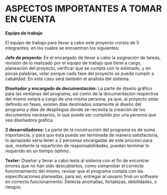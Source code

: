 # ASPECTOS IMPORTANTES A TOMAR EN CUENTA

**Equipo de trabajo**

El equipo de trabajo para llevar a cabo este proyecto consta de 5 integrantes, en los cuales se encuentran los siguientes:

**Jefe de proyecto:** Es el encargado de llevar a cabo la asignación de tareas, revisión de lo realizado por el equipo de trabajo que tiene a cargo, planeación del proyecto, verificar que se cumpla con lo estimado, y en pocas palabras, velar porque cada fase del proyecto se pueda cumplir a cabalidad. En este caso será también el analista del sistema.

**Diseñador y encargado de documentación:**  La parte de diseño gráfico para las ventanas del programa, así como de la documentación respectiva del mismo estará a cargo de una misma persona, ya que, al proyecto estar definido en fases, existen días destinados solamente al diseño del programa y días de despliegue donde se necesita la creación de los documentos necesarios, lo que puede ser cumplido por una persona que sea diseñadora gráfica.

**2 desarrolladores:** La parte de la construcción del programa es de suma importancia, y para que esta pueda ser terminada de manera satisfactoria, lo apropiado sería tener a 2 personas encargadas de este proceso para que, mediante la repartición de responsabilidades, puedan terminar lo requerido en un tiempo óptimo.

**Tester:** Diseñar y llevar a cabo tests al sistema con el fin de encontrar errores que no han sido descubiertos, como comprobar el correcto funcionamiento del mismo, revisar que el programa cumpla con las especificaciones planeadas, para así, entregar al usuario final un software en correcto funcionamiento. Detecta anomalías, fortalezas, debilidades, o riesgos.

#
